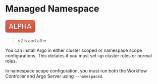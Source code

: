 # Managed Namespace

![alpha](assets/alpha.svg)

> v2.5 and after

You can install Argo in either cluster scoped or namespace scope configurations. This dictates if you must set-up cluster roles or normal roles.

In namespace scope configuration, you must run both the Workflow Controller and Argo Server using `--namespaced`.